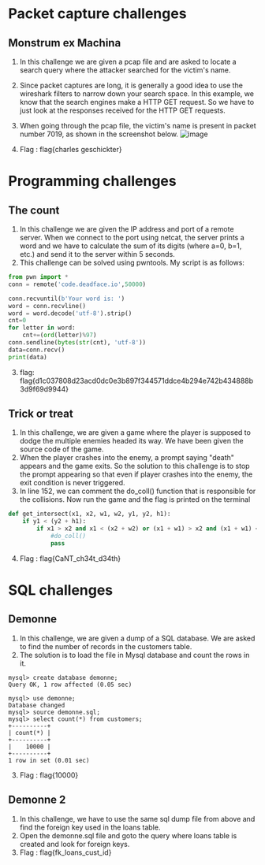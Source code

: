# Packet capture challenges
## Monstrum ex Machina
1. In this challenge we are given a pcap file and are asked to locate a search query where the attacker searched for the victim's name.
2. Since packet captures are long, it is generally a good idea to use the wireshark filters to narrow down your search space. In this example, we know that the search engines make a HTTP GET request. So we have to just look at the responses received for the HTTP GET requests.
3. When going through the pcap file, the victim's name is present in packet number 7019, as shown in the screenshot below.
 ![image](https://user-images.githubusercontent.com/78410304/137625134-ba341e2a-227c-4b15-83c2-5989c4a7343f.png)

4. Flag : flag{charles geschickter}

# Programming challenges
## The count
1. In this challenge we are given the IP address and port of a remote server. When we connect to the port using netcat, the server prints a word and we have to calculate the sum of its digits (where a=0, b=1, etc.) and send it to the server within 5 seconds.
2. This challenge can be solved using pwntools. My script is as follows:
```python
from pwn import *
conn = remote('code.deadface.io',50000)

conn.recvuntil(b'Your word is: ')
word = conn.recvline()
word = word.decode('utf-8').strip()
cnt=0
for letter in word:
    cnt+=(ord(letter)%97)
conn.sendline(bytes(str(cnt), 'utf-8'))
data=conn.recv()
print(data)
```
3. flag: flag{d1c037808d23acd0dc0e3b897f344571ddce4b294e742b434888b3d9f69d9944}

## Trick or treat
1. In this challenge, we are given a game where the player is supposed to dodge the multiple enemies headed its way. We have been given the source code of the game.
2. When the player crashes into the enemy, a prompt saying "death" appears and the game exits. So the solution to this challenge is to stop the prompt appearing so that even if player crashes into the enemy, the exit condition is never triggered.
3. In line 152, we can comment the do\_coll() function that is responsible for the collisions. Now run the game and the flag is printed on the terminal
```python
def get_intersect(x1, x2, w1, w2, y1, y2, h1):
    if y1 < (y2 + h1):
        if x1 > x2 and x1 < (x2 + w2) or (x1 + w1) > x2 and (x1 + w1) < (x2 + w2):
            #do_coll()
            pass
```
4. Flag : flag{CaNT\_ch34t\_d34th}

# SQL challenges
## Demonne
1. In this challenge, we are given a dump of a SQL database. We are asked to find the number of records in the customers table. 
2. The solution is to load the file in Mysql database and count the rows in it.
```mysql
mysql> create database demonne;
Query OK, 1 row affected (0.05 sec)

mysql> use demonne;
Database changed
mysql> source demonne.sql;
mysql> select count(*) from customers;
+----------+
| count(*) |
+----------+
|    10000 |
+----------+
1 row in set (0.01 sec)
```
3. Flag : flag{10000}

## Demonne 2 
1. In this challenge, we have to use the same sql dump file from above and find the foreign key used in the loans table.
2. Open the demonne.sql file and goto the query where loans table is created and look for foreign keys.
3. Flag : flag{fk_loans_cust_id}
